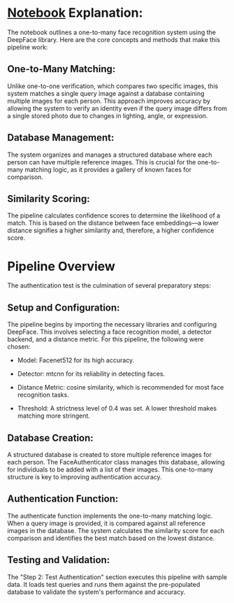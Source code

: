 # [Notebook](https://github.com/ARoyyanF/deepface-py/blob/main/archive/2025-07-24/experimental_pipeline.ipynb) Explanation:

The notebook outlines a one-to-many face recognition system using the DeepFace library. Here are the core concepts and methods that make this pipeline work:

## One-to-Many Matching:

Unlike one-to-one verification, which compares two specific images, this system matches a single query image against a database containing multiple images for each person. This approach improves accuracy by allowing the system to verify an identity even if the query image differs from a single stored photo due to changes in lighting, angle, or expression.

## Database Management:

The system organizes and manages a structured database where each person can have multiple reference images. This is crucial for the one-to-many matching logic, as it provides a gallery of known faces for comparison.

## Similarity Scoring:

The pipeline calculates confidence scores to determine the likelihood of a match. This is based on the distance between face embeddings—a lower distance signifies a higher similarity and, therefore, a higher confidence score.

# Pipeline Overview

The authentication test is the culmination of several preparatory steps:

## Setup and Configuration:

The pipeline begins by importing the necessary libraries and configuring DeepFace. This involves selecting a face recognition model, a detector backend, and a distance metric. For this pipeline, the following were chosen:

- Model: Facenet512 for its high accuracy.

- Detector: mtcnn for its reliability in detecting faces.

- Distance Metric: cosine similarity, which is recommended for most face recognition tasks.

- Threshold: A strictness level of 0.4 was set. A lower threshold makes matching more stringent.

## Database Creation:

A structured database is created to store multiple reference images for each person. The FaceAuthenticator class manages this database, allowing for individuals to be added with a list of their images. This one-to-many structure is key to improving authentication accuracy.

## Authentication Function:

The authenticate function implements the one-to-many matching logic. When a query image is provided, it is compared against all reference images in the database. The system calculates the similarity score for each comparison and identifies the best match based on the lowest distance.

## Testing and Validation:

The "Step 2: Test Authentication" section executes this pipeline with sample data. It loads test queries and runs them against the pre-populated database to validate the system's performance and accuracy.
